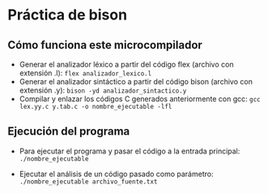 # Práctica de bison
## Cómo funciona este microcompilador
- Generar el analizador léxico a partir del código flex (archivo con extensión .l):
```flex analizador_lexico.l```
- Generar el analizador sintáctico a partir del código bison (archivo con extensión .y):
```bison -yd analizador_sintactico.y```
- Compilar y enlazar los códigos C generados anteriormente con gcc:
```gcc lex.yy.c y.tab.c -o nombre_ejecutable -lfl```

## Ejecución del programa
- Para ejecutar el programa y pasar el código a la entrada principal:
```./nombre_ejecutable```

- Ejecutar el análisis de un código pasado como parámetro:
```./nombre_ejecutable archivo_fuente.txt```
